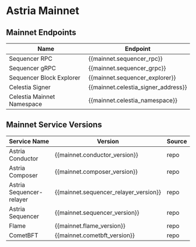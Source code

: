<!-- markdownlint-disable MD041 MD033 -->

<script setup>
import { siteConfig } from '../config.js'

const mainnet = siteConfig.mainnet
</script>

# Astria Mainnet

## Mainnet Endpoints

| Name | Endpoint |
|---|---|
| Sequencer RPC                        | <a :href="mainnet.sequencer_rpc"           target="_blank" rel="noopener noreferrer">{{mainnet.sequencer_rpc}}</a>           |
| Sequencer gRPC                       | <a :href="mainnet.sequencer_grpc"          target="_blank" rel="noopener noreferrer">{{mainnet.sequencer_grpc}}</a>          |
| Sequencer Block Explorer             | <a :href="mainnet.sequencer_explorer"      target="_blank" rel="noopener noreferrer">{{mainnet.sequencer_explorer}}</a>      |
| Celestia Signer                      | <a :href="mainnet.celenium_signer_link"    target="_blank" rel="noopener noreferrer">{{mainnet.celestia_signer_address}}</a> |
| Celestia Mainnet Namespace | <a :href="mainnet.celenium_namespace_link" target="_blank" rel="noopener noreferrer">{{mainnet.celestia_namespace}}</a>      |

## Mainnet Service Versions

| Service Name | Version | Source |
|---|---|---|
| Astria Conductor         | <a :href="mainnet.conductor_release" target="_blank" rel="noopener noreferrer">{{mainnet.conductor_version}}</a>                 | <a :href="mainnet.conductor_repo" target="_blank" rel="noopener noreferrer">repo</a>         |
| Astria Composer          | <a :href="mainnet.composer_release" target="_blank" rel="noopener noreferrer">{{mainnet.composer_version}}</a>                   | <a :href="mainnet.composer_repo" target="_blank" rel="noopener noreferrer">repo</a>          |
| Astria Sequencer-relayer | <a :href="mainnet.sequencer_relayer_release" target="_blank" rel="noopener noreferrer">{{mainnet.sequencer_relayer_version}}</a> | <a :href="mainnet.sequencer_relayer_repo" target="_blank" rel="noopener noreferrer">repo</a> |
| Astria Sequencer         | <a :href="mainnet.sequencer_release" target="_blank" rel="noopener noreferrer">{{mainnet.sequencer_version}}</a>                 | <a :href="mainnet.sequencer_repo" target="_blank" rel="noopener noreferrer">repo</a>         |
| Flame                    | <a :href="mainnet.flame_release" target="_blank" rel="noopener noreferrer">{{mainnet.flame_version}}</a>                         | <a :href="mainnet.flame_repo" target="_blank" rel="noopener noreferrer">repo</a>             |
| CometBFT                 | <a :href="mainnet.cometbft_release" target="_blank" rel="noopener noreferrer">{{mainnet.cometbft_version}}</a>                   | <a :href="mainnet.cometbft_repo" target="_blank" rel="noopener noreferrer">repo</a>          |
